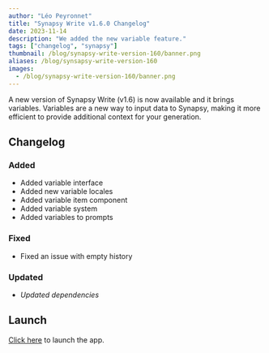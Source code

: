 ```yaml
---
author: "Léo Peyronnet"
title: "Synapsy Write v1.6.0 Changelog"
date: 2023-11-14
description: "We added the new variable feature."
tags: ["changelog", "synapsy"]
thumbnail: /blog/synapsy-write-version-160/banner.png
aliases: /blog/synsapsy-write-version-160
images:
  - /blog/synapsy-write-version-160/banner.png
---
```


A new version of Synapsy Write (v1.6) is now available and it brings variables. Variables are a new way to input data to Synapsy, making it more efficient to provide additional context for your generation.

## Changelog

### Added

- Added variable interface
- Added new variable locales
- Added variable item component
- Added variable system
- Added variables to prompts

### Fixed

- Fixed an issue with empty history

### Updated

- _Updated dependencies_

## Launch

[Click here](https://write.peyronnet.group) to launch the app.
